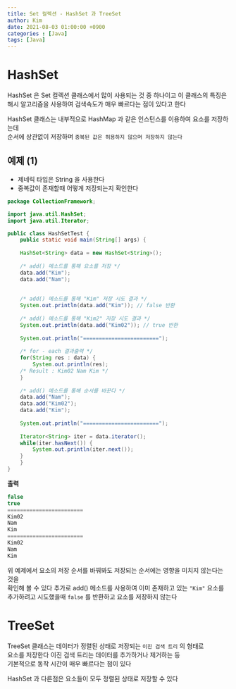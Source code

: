 ```yaml
---
title: Set 컬렉션 - HashSet 과 TreeSet
author: Kim
date: 2021-08-03 01:00:00 +0900
categories : [Java]
tags: [Java]
---
```


# HashSet

HashSet 은 Set 컬렉션 클래스에서 많이 사용되는 것 중 하나이고 이 클래스의 특징은<br>
해시 알고리즘을 사용하여 검색속도가 매우 빠르다는 점이 있다고 한다<br>

HashSet 클래스는 내부적으로 HashMap 과 같은 인스턴스를 이용하여 요소를 저장하는데<br>
순서에 상관없이 저장하며 `중복된 값은 허용하지 않으며 저장하지 않는다`<br>

## 예제 (1)

- 제네릭 타입은 String 을 사용한다
- 중복값이 존재할때 어떻게 저장되는지 확인한다

```java
package CollectionFramework;

import java.util.HashSet;
import java.util.Iterator;

public class HashSetTest {
	public static void main(String[] args) {
		
    HashSet<String> data = new HashSet<String>();
    
    /* add() 메소드를 통해 요소를 저장 */		 
    data.add("Kim");
    data.add("Nam");
    
    
    /* add() 메소드를 통해 "Kim" 저장 시도 결과 */
    System.out.println(data.add("Kim")); // false 반환
    
    /* add() 메소드를 통해 "Kim2" 저장 시도 결과 */
    System.out.println(data.add("Kim02")); // true 반환
    
    System.out.println("========================");
    
    /* for - each 결과출력 */
    for(String res : data) {
        System.out.println(res);
    /* Result : Kim02 Nam Kim */
    }	
    
    /* add() 메소드를 통해 순서를 바꾼다 */
    data.add("Nam");
    data.add("Kim02");
    data.add("Kim");
    
    System.out.println("========================");
    
    Iterator<String> iter = data.iterator();
    while(iter.hasNext()) {
        System.out.println(iter.next());
    }
	}
}
```

<strong>출력</strong><br>

```java
false
true
========================
Kim02
Nam
Kim
========================
Kim02
Nam
Kim
```

위 예제에서 요소의 저장 순서를 바꿔봐도 저장되는 순서에는 영향을 미치지 않는다는 것을<br>
확인해 볼 수 있다 추가로 add() 메소드를 사용하여 이미 존재하고 있는 `"Kim"` 요소를<br>
추가하려고 시도했을때 `false` 를 반환하고 요소를 저장하지 않는다<br>


# TreeSet

TreeSet 클래스는 데이터가 정렬된 상태로 저장되는 `이진 검색 트리` 의 형태로<br>
요소를 저장한다 이진 검색 트리는 데이터를 추가하거나 제거하는 등<br>
기본적으로 동작 시간이 매우 빠르다는 점이 있다<br>

HashSet 과 다른점은 요소들이 모두 정렬된 상태로 저장할 수 있다<br>


